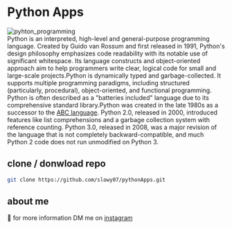 # Python Apps
![pyhton_programming](https://datawider.com/wp-content/uploads/2019/11/How-to-Learn-Python.jpg) \
Python is an interpreted, high-level and general-purpose programming language. Created by Guido van Rossum and first released in 1991, Python's design philosophy emphasizes code readability with its notable use of significant whitespace. Its language constructs and object-oriented approach aim to help programmers write clear, logical code for small and large-scale projects.Python is dynamically typed and garbage-collected. It supports multiple programming paradigms, including structured (particularly, procedural), object-oriented, and functional programming. Python is often described as a "batteries included" language due to its comprehensive standard library.Python was created in the late 1980s as a successor to the [ABC language](https://en.wikipedia.org/wiki/ABC_(programming_language)). Python 2.0, released in 2000, introduced features like list comprehensions and a garbage collection system with reference counting.
Python 3.0, released in 2008, was a major revision of the language that is not completely backward-compatible, and much Python 2 code does not run unmodified on Python 3.

## clone / donwload repo
```bash
git clone https://github.com/slowy07/pythonApps.git
```

## about me
:boy: for more information DM me on [instagram](https://instagram.com/arfy.slowy)

